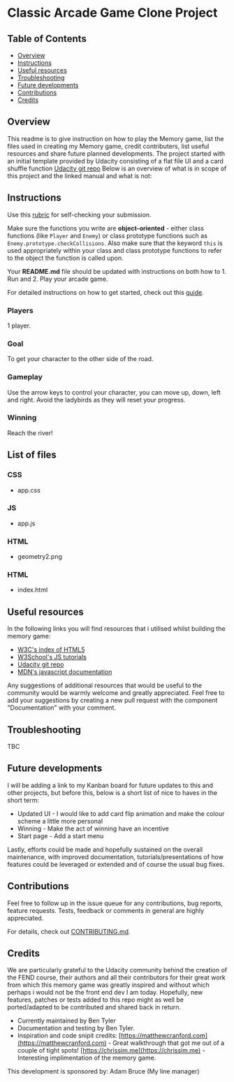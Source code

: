 # Classic Arcade Game Clone Project

## Table of Contents

* [Overview](#overview)
* [Instructions](#instructions)
* [Useful resources](#useful-resources)
* [Troubleshooting](#Troubleshooting)
* [Future developments](#Future-developments)
* [Contributions](#contributions)
* [Credits](#credits)

## Overview

This readme is to give instruction on how to play the Memory game, list the files used in creating my Memory game, credit contributers, list useful resources and share future planned developments.
The project started with an initial template provided by Udacity consisting of a flat file UI and a card shuffle function [Udacity git repo](https://github.com/udacity/fend-project-memory-game) 
Below is an overview of what is in scope of this project and the linked manual and what is not:

## Instructions

Use this [rubric](https://review.udacity.com/#!/rubrics/15/view) for self-checking your submission.

Make sure the functions you write are **object-oriented** - either class functions (like `Player` and `Enemy`) or class prototype functions such as `Enemy.prototype.checkCollisions`. Also make sure that the keyword `this` is used appropriately within your class and class prototype functions to refer to the object the function is called upon.

Your **README.md** file should be updated with instructions on both how to 1. Run and 2. Play your arcade game.

For detailed instructions on how to get started, check out this [guide](https://docs.google.com/document/d/1v01aScPjSWCCWQLIpFqvg3-vXLH2e8_SZQKC8jNO0Dc/pub?embedded=true).

### Players
1 player.

### Goal
To get your character to the other side of the road.

### Gameplay
Use the arrow keys to control your character, you can move up, down, left and right. Avoid the ladybirds as they will reset your progress.

### Winning
Reach the river!

## List of files

### CSS
* app.css

### JS
* app.js

### HTML
* geometry2.png

### HTML
* index.html

## Useful resources

In the following links you will find resources that i utilised whilst building the memory game:
* [W3C's index of HTML5](https://www.w3.org/TR/html5/)
* [W3School's JS tutorials](https://www.w3schools.com/js/)
* [Udacity git repo](https://github.com/udacity/fend-project-memory-game)
* [MDN's javascript documentation](https://developer.mozilla.org/bm/docs/Web/JavaScript)

Any suggestions of additional resources that would be useful to the community
would be warmly welcome and greatly appreciated.
Feel free to add your suggestions by creating a new pull request
with the component "Documentation" with your
comment.

## Troubleshooting

TBC

## Future developments

I will be adding a link to my Kanban board for future updates to this and other projects, but before this, below is a short list of nice to haves in the short term:

* Updated UI - I would like to add card flip animation and make the colour scheme a little more personal
* Winning - Make the act of winning have an incentive
* Start page - Add a start menu

Lastly, efforts could be made and hopefully sustained on the overall
maintenance, with improved documentation, tutorials/presentations of how
features could be leveraged or extended and of course the usual bug fixes.

## Contributions

Feel free to follow up in the issue queue for any contributions, bug
reports, feature requests.
Tests, feedback or comments in general are highly appreciated.

For details, check out [CONTRIBUTING.md](CONTRIBUTING.md).

## Credits

We are particularly grateful to the Udacity community behind the creation of the FEND course, their authors and all their contributors for their great work from which this memory game was greatly inspired and without which perhaps i would not be the front end dev I am today.
Hopefully, new features, patches or tests added to this repo might as well be ported/adapted to be contributed and shared back in return.


* Currently maintained by Ben Tyler
* Documentation and testing by Ben Tyler.
* Inspiration and code snipit credits:
    [https://matthewcranford.com](https://matthewcranford.com)  - Great walkthrough that got me out of a couple of tight spots!
    [https://chrissim.me](https://chrissim.me) - Interesting implimentation of the memory game.

This development is sponsored by:
Adam Bruce (My line manager)
